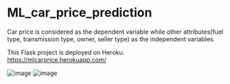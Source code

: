 # ML_car_price_prediction

Car price is considered as the dependent variable while other attributes(fuel type, transmission type, owner, seller type) as the independent variables.

This Flask project is deployed on Heroku. https://mlcarprice.herokuapp.com/

![image](https://user-images.githubusercontent.com/54211989/142380027-8c7f8203-fcc6-4df9-8f18-74d61f24fd72.png)
![image](https://user-images.githubusercontent.com/54211989/142379131-107bf883-cb50-4834-bc78-9970dc86d3d4.png)


